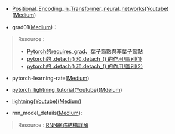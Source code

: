 * [Positional_Encoding_in_Transformer_neural_networks(Youtube)](https://www.youtube.com/watch?v=ZMxVe-HK174)([Medium](https://medium.com/p/446b97ce91/))

* grad01([Medium](https://medium.com/p/6f978fa65a80))：
> Resource : 
> *   [Pytorch的requires_grad、葉子節點與非葉子節點](https://blog.csdn.net/qq_36429555/article/details/118657440)
> *   [pytorch的 .detach() 和.detach_() 的作用/區别(1)](https://blog.csdn.net/qq_27825451/article/details/95498211)
> *   [pytorch的 .detach() 和.detach_() 的作用/區别(2)](http://nysdy.com/post/pytorch_detach_data/)

* pytorch-learning-rate([Medium](https://medium.com/p/6f978fa65a80))

* [pytorch_lightning_tutorial(Youtube)](https://www.youtube.com/watch?v=O7dNXpgdWbo)([Mdeium](https://medium.com/p/6f978fa65a80))

* [lightning(Youtube)](https://www.youtube.com/watch?v=Hgg8Xy6IRig)([Medium](https://medium.com/p/6f978fa65a80))

* rnn_model_details([Medium](https://medium.com/p/6f978fa65a80/)):
> Resource : [RNN網路結構詳解](https://zhuanlan.zhihu.com/p/408998328)

